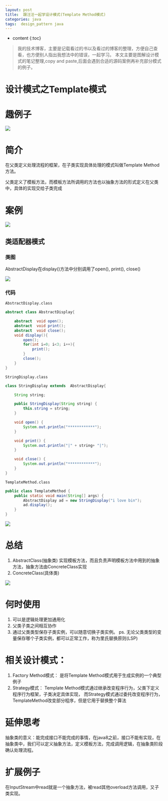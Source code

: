 ```yaml
---
layout: post
title:  跟汪汪一起学设计模式(Template Method模式)
categories: java
tags:  design_pattern java
---
```


* content
{:toc}

> 我的技术博客，主要是记载看过的书以及看过的博客的整理，方便自己查看，也方便别人指出我想法中的错误，一起学习。
> 本文主要是图解设计模式的笔记整理,copy and paste,后面会遇到合适的源码案例再补充部分模式的例子。



# 设计模式之Template模式

# 趣例子
![](http://ok17kve7y.bkt.clouddn.com/14992477100267.jpg)



# 简介
在父类定义处理流程的框架，在子类实现具体处理的模式叫做Template Method方法。

父类定义了模板方法，而模板方法所调用的方法也以抽象方法的形式定义在父类中，具体的实现交给子类完成
 
# 案例
![](http://ok17kve7y.bkt.clouddn.com/14992480261814.jpg)


## 类适配器模式

### 类图
AbstractDisplay在display()方法中分别调用了open(), print(), close()

![](http://ok17kve7y.bkt.clouddn.com/14992480471043.jpg)


### 代码
`AbstractDisplay.class`

```java
abstract class AbstractDisplay{

    abstract  void open();
    abstract  void print();
    abstract  void close();
    void display(){
        open();
        for(int i=0; i<3; i++){
            print();
        }
        close();
    }
}
```

`StringDisplay.class`

```java
class StringDisplay extends  AbstractDisplay{

    String string;

    public StringDisplay(String string) {
        this.string = string;
    }

    void open() {
        System.out.println("************");
    }

    void print() {
        System.out.println("|" + string+ "|");
    }

    void close() {
        System.out.println("************");
    }
}
```

`TemplateMethod.class`

```java
public class TemplateMethod {
    public static void main(String[] args) {
        AbstractDisplay ad = new StringDisplay("i love bin");
        ad.display();
    }
}

```

![](http://ok17kve7y.bkt.clouddn.com/14992485773327.jpg)



# 总结

1. AbstractClass(抽象类) 实现模板方法，而且负责声明模板方法中用到的抽象方法，抽象方法由ConcreteClass实现
2. ConcreteClass(具体类) 

![](http://ok17kve7y.bkt.clouddn.com/14992487273809.jpg)


# 何时使用
1. 可以是逻辑处理更加通用化
2. 父类子类之间相互协作
3. 通过父类类型保存子类实例，可以随意切换子类实例。
ps. 无论父类类型的变量保存哪个子类实例，都可以正常工作，称为里氏替换原则(LSP)

# 相关设计模式：
1. Factory Method模式： 是将Template Method模式用于生成实例的一个典型例子
2. Strategy模式： Template Method模式通过继承改变程序行为，父类下定义程序行为框架，子类决定具体实现， 而Strategy模式通过委托改变程序行为，TemplateMethod改变部分程序，但是它用于替换整个算法

# 延伸思考
抽象类的意义：能完成接口不能完成的事情，在java8之前，接口不能有实现，在抽象类中，我们可以定义抽象方法，定义模板方法，完成调用逻辑，在抽象类阶段确认处理流程。

# 扩展例子
在InputStream中read就是一个抽象方法，被read其他overload方法调用，又子类实现。


